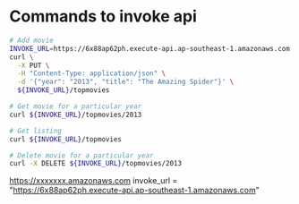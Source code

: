 # Commands to invoke api
```bash
# Add movie
INVOKE_URL=https://6x88ap62ph.execute-api.ap-southeast-1.amazonaws.com
curl \
  -X PUT \
  -H "Content-Type: application/json" \
  -d '{"year": "2013", "title": "The Amazing Spider"}' \
  ${INVOKE_URL}/topmovies

# Get movie for a particular year
curl ${INVOKE_URL}/topmovies/2013

# Get listing
curl ${INVOKE_URL}/topmovies

# Delete movie for a particular year
curl -X DELETE ${INVOKE_URL}/topmovies/2013
```

https://xxxxxxx.amazonaws.com
invoke_url = "https://6x88ap62ph.execute-api.ap-southeast-1.amazonaws.com"

